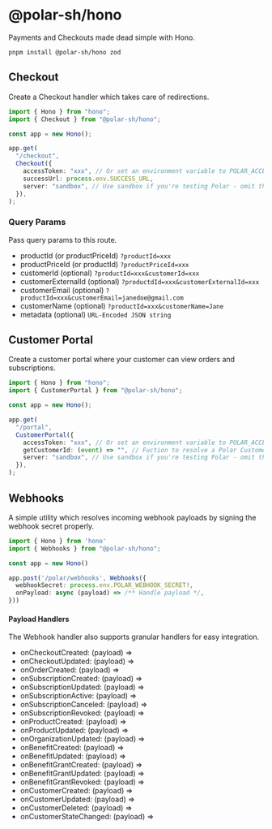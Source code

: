 # @polar-sh/hono

Payments and Checkouts made dead simple with Hono.

`pnpm install @polar-sh/hono zod`

## Checkout

Create a Checkout handler which takes care of redirections.

```typescript
import { Hono } from "hono";
import { Checkout } from "@polar-sh/hono";

const app = new Hono();

app.get(
  "/checkout",
  Checkout({
    accessToken: "xxx", // Or set an environment variable to POLAR_ACCESS_TOKEN
    successUrl: process.env.SUCCESS_URL,
    server: "sandbox", // Use sandbox if you're testing Polar - omit the parameter or pass 'production' otherwise
  }),
);
```

### Query Params

Pass query params to this route.

- productId (or productPriceId) `?productId=xxx`
- productPriceId (or productId) `?productPriceId=xxx`
- customerId (optional) `?productId=xxx&customerId=xxx`
- customerExternalId (optional) `?productdId=xxx&customerExternalId=xxx`
- customerEmail (optional) `?productId=xxx&customerEmail=janedoe@gmail.com`
- customerName (optional) `?productId=xxx&customerName=Jane`
- metadata (optional) `URL-Encoded JSON string`

## Customer Portal

Create a customer portal where your customer can view orders and subscriptions.

```typescript
import { Hono } from "hono";
import { CustomerPortal } from "@polar-sh/hono";

const app = new Hono();

app.get(
  "/portal",
  CustomerPortal({
    accessToken: "xxx", // Or set an environment variable to POLAR_ACCESS_TOKEN
    getCustomerId: (event) => "", // Fuction to resolve a Polar Customer ID
    server: "sandbox", // Use sandbox if you're testing Polar - omit the parameter or pass 'production' otherwise
  }),
);
```

## Webhooks

A simple utility which resolves incoming webhook payloads by signing the webhook secret properly.

```typescript
import { Hono } from 'hono'
import { Webhooks } from "@polar-sh/hono";

const app = new Hono()

app.post('/polar/webhooks', Webhooks({
  webhookSecret: process.env.POLAR_WEBHOOK_SECRET!,
  onPayload: async (payload) => /** Handle payload */,
}))
```

#### Payload Handlers

The Webhook handler also supports granular handlers for easy integration.

- onCheckoutCreated: (payload) =>
- onCheckoutUpdated: (payload) =>
- onOrderCreated: (payload) =>
- onSubscriptionCreated: (payload) =>
- onSubscriptionUpdated: (payload) =>
- onSubscriptionActive: (payload) =>
- onSubscriptionCanceled: (payload) =>
- onSubscriptionRevoked: (payload) =>
- onProductCreated: (payload) =>
- onProductUpdated: (payload) =>
- onOrganizationUpdated: (payload) =>
- onBenefitCreated: (payload) =>
- onBenefitUpdated: (payload) =>
- onBenefitGrantCreated: (payload) =>
- onBenefitGrantUpdated: (payload) =>
- onBenefitGrantRevoked: (payload) =>
- onCustomerCreated: (payload) =>
- onCustomerUpdated: (payload) =>
- onCustomerDeleted: (payload) =>
- onCustomerStateChanged: (payload) =>
